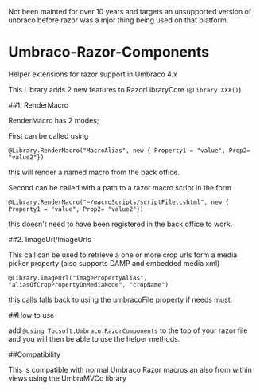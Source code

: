 Not been mainted for over 10 years and targets an unsupported version of unbraco before razor was a mjor thing being used on that platform.

Umbraco-Razor-Components
========================

Helper extensions for razor support in Umbraco 4.x


This Library adds 2 new features to RazorLibraryCore (`@Library.XXX()`)


##1. RenderMacro

RenderMacro has 2 modes;

First can be called using 

`
@Library.RenderMacro("MacroAlias", new { Property1 = "value", Prop2= "value2"})
`

this will render a named macro from the back office. 


Second can be called with a path to a razor macro script in the form 

`
@Library.RenderMacro("~/macroScripts/scriptFile.cshtml", new { Property1 = "value", Prop2= "value2"})
`

this doesn't need to have been registered in the back office to work.

##2. ImageUrl/ImageUrls

This call can be used to retrieve a one or more crop urls form a media picker property (also supports DAMP and embedded media xml)

`
@Library.ImageUrl("imagePropertyAlias", "aliasOfCropPropertyOnMediaNode", "cropName")
`

this calls falls back to using the umbracoFile property if needs must.



##How to use

add `@using Tocsoft.Umbraco.RazorComponents` to the top of your razor file and you will then be able to use the helper methods.

##Compatibility

This is compatible with normal Umbraco Razor macros an also from within views using the UmbraMVCo library
